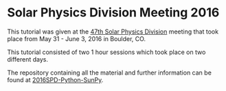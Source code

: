 # Solar Physics Division Meeting 2016

This tutorial was given at the [47th Solar Physics Division](https://spd.aas.org/meetings)
meeting that took place from May 31 - June 3, 2016 in Boulder, CO.

This tutorial consisted of two 1 hour sessions which took place on two
different days.

The repository containing all the material and further information can be found at
[2016SPD-Python-SunPy](https://github.com/sunpy/2016SPD-Python-SunPy).
